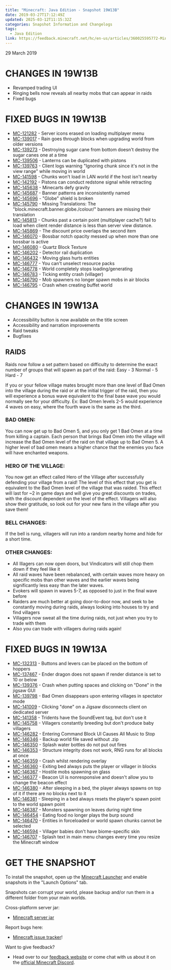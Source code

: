 ```yaml
---
title: "Minecraft: Java Edition - Snapshot 19W13B"
date: 2019-03-27T17:12:49Z
updated: 2025-03-12T11:15:32Z
categories: Snapshot Information and Changelogs
tags:
  - Java Edition
link: https://feedback.minecraft.net/hc/en-us/articles/360025595772-Minecraft-Java-Edition-Snapshot-19W13B
---
```


29 March 2019

# CHANGES IN 19W13B

- Revamped trading UI
- Ringing bells now reveals all nearby mobs that can appear in raids
- Fixed bugs

# FIXED BUGS IN 19W13B

- [MC-121282](https://bugs.mojang.com/browse/MC-121282) - Server icons erased on loading multiplayer menu
- [MC-139017](https://bugs.mojang.com/browse/MC-139017) - Rain goes through blocks when upgrading world from older versions
- [MC-139273](https://bugs.mojang.com/browse/MC-139273) - Destroying sugar cane from bottom doesn't destroy the sugar canes one at a time
- [MC-139506](https://bugs.mojang.com/browse/MC-139506) - Lanterns can be duplicated with pistons
- [MC-139763](https://bugs.mojang.com/browse/MC-139763) - Client logs warning "Ignoring chunk since it's not in the view range" while moving in world
- [MC-141598](https://bugs.mojang.com/browse/MC-141598) - Chunks won't load in LAN world if the host isn't nearby
- [MC-142192](https://bugs.mojang.com/browse/MC-142192) - Pistons can conduct redstone signal while retracting
- [MC-145638](https://bugs.mojang.com/browse/MC-145638) - Minecarts defy gravity
- [MC-145687](https://bugs.mojang.com/browse/MC-145687) - Banner patterns are inconsistently named
- [MC-145696](https://bugs.mojang.com/browse/MC-145696) - "Globe" shield is broken
- [MC-145790](https://bugs.mojang.com/browse/MC-145790) - Missing Translations: The "block.minecraft.banner.globe./colour/" banners are missing their translation
- [MC-145813](https://bugs.mojang.com/browse/MC-145813) - Chunks past a certain point (multiplayer cache?) fail to load when client render distance is less than server view distance.
- [MC-145869](https://bugs.mojang.com/browse/MC-145869) - The discount price overlaps the second item
- [MC-146070](https://bugs.mojang.com/browse/MC-146070) - Bossbar notch opacity messed up when more than one bossbar is active
- [MC-146080](https://bugs.mojang.com/browse/MC-146080) - Quartz Block Texture
- [MC-146202](https://bugs.mojang.com/browse/MC-146202) - Detector rail duplication
- [MC-146432](https://bugs.mojang.com/browse/MC-146432) - Moving glass hurts entities
- [MC-146777](https://bugs.mojang.com/browse/MC-146777) - You can't unselect resource packs
- [MC-146778](https://bugs.mojang.com/browse/MC-146778) - World completely stops loading/generating
- [MC-146783](https://bugs.mojang.com/browse/MC-146783) - Ticking entity crash (villager)
- [MC-146790](https://bugs.mojang.com/browse/MC-146790) - Mob spawners no longer spawn mobs in air blocks
- [MC-146795](https://bugs.mojang.com/browse/MC-146795) - Crash when creating buffet world

# CHANGES IN 19W13A

- Accessibility button is now available on the title screen
- Accessibility and narration improvements
- Raid tweaks
- Bugfixes

## RAIDS

Raids now follow a set pattern based on difficulty to determine the exact number of groups that will spawn as part of the raid: Easy - 3 Normal - 5 Hard - 7

If you or your fellow village mates brought more than one level of Bad Omen into the village during the raid or at the initial trigger of the raid, then you will experience a bonus wave equivalent to the final base wave you would normally see for your difficulty. Ex: Bad Omen levels 2-5 would experience 4 waves on easy, where the fourth wave is the same as the third.

### BAD OMEN:

You can now get up to Bad Omen 5, and you only get 1 Bad Omen at a time from killing a captain. Each person that brings Bad Omen into the village will increase the Bad Omen level of the raid on that village up to Bad Omen 5. A higher level of bad omen means a higher chance that the enemies you face will have enchanted weapons.

### HERO OF THE VILLAGE:

You now get an effect called Hero of the Village after successfully defending your village from a raid! The level of this effect that you get is equivalent to the Bad Omen level of the village that was raided. This effect will last for ~2 in game days and will give you great discounts on trades, with the discount dependent on the level of the effect. Villagers will also show their gratitude, so look out for your new fans in the village after you save them!

### BELL CHANGES:

If the bell is rung, villagers will run into a random nearby home and hide for a short time.

### OTHER CHANGES:

- All Illagers can now open doors, but Vindicators will still chop them down if they feel like it
- All raid waves have been rebalanced, with certain waves more heavy on specific mobs than other waves and the earlier waves being significantly less easy than the later waves.
- Evokers will spawn in waves 5-7, as opposed to just in the final wave before
- Raiders are much better at going door-to-door now, and seek to be constantly moving during raids, always looking into houses to try and find villagers
- Villagers now sweat all the time during raids, not just when you try to trade with them
- Also you can trade with villagers during raids again!

# FIXED BUGS IN 19W13A

- [MC-132313](https://bugs.mojang.com/browse/MC-132313) - Buttons and levers can be placed on the bottom of hoppers
- [MC-137467](https://bugs.mojang.com/browse/MC-137467) - Ender dragon does not spawn if render distance is set to 10 or below
- [MC-139376](https://bugs.mojang.com/browse/MC-139376) - Crash when putting spaces and clicking on "Done" in the jigsaw GUI
- [MC-139798](https://bugs.mojang.com/browse/MC-139798) - Bad Omen disappears upon entering villages in spectator mode
- [MC-141009](https://bugs.mojang.com/browse/MC-141009) - Clicking "done" on a Jigsaw disconnects client on dedicated server
- [MC-141358](https://bugs.mojang.com/browse/MC-141358) - Tridents have the SoundEvent tag, but don't use it
- [MC-145758](https://bugs.mojang.com/browse/MC-145758) - Villagers constantly breeding but don't produce baby villagers
- [MC-146282](https://bugs.mojang.com/browse/MC-146282) - Entering Command Block UI Causes All Music to Stop
- [MC-146346](https://bugs.mojang.com/browse/MC-146346) - Backup world file saved without .zip
- [MC-146350](https://bugs.mojang.com/browse/MC-146350) - Splash water bottles do not put out fires
- [MC-146353](https://bugs.mojang.com/browse/MC-146353) - Structure integrity does not work, RNG runs for all blocks at once
- [MC-146359](https://bugs.mojang.com/browse/MC-146359) - Crash whilst rendering overlay
- [MC-146360](https://bugs.mojang.com/browse/MC-146360) - Exiting bed always puts the player or villager in blocks
- [MC-146367](https://bugs.mojang.com/browse/MC-146367) - Hostile mobs spawning on glass
- [MC-146377](https://bugs.mojang.com/browse/MC-146377) - Beacon UI is nonresponsive and doesn't allow you to change the beacon effect
- [MC-146380](https://bugs.mojang.com/browse/MC-146380) - After sleeping in a bed, the player always spawns on top of it if there are no blocks next to it
- [MC-146381](https://bugs.mojang.com/browse/MC-146381) - Sleeping in a bed always resets the player's spawn point to the world spawn point
- [MC-146387](https://bugs.mojang.com/browse/MC-146387) - Monsters spawning on leaves during night time
- [MC-146454](https://bugs.mojang.com/browse/MC-146454) - Eating food no longer plays the burp sound
- [MC-146470](https://bugs.mojang.com/browse/MC-146470) - Entities in forceloaded or world spawn chunks cannot be selected
- [MC-146594](https://bugs.mojang.com/browse/MC-146594) - Villager babies don't have biome-specific skin
- [MC-146707](https://bugs.mojang.com/browse/MC-146707) - Splash text in main menu changes every time you resize the Minecraft window

# GET THE SNAPSHOT

To install the snapshot, open up the [Minecraft Launcher](https://minecraft.net/download) and enable snapshots in the "Launch Options" tab.

Snapshots can corrupt your world, please backup and/or run them in a different folder from your main worlds.

Cross-platform server jar:

- [Minecraft server jar](https://launcher.mojang.com/v1/objects/c63080e9349640fda5820bbe48cacc623c99c496/server.jar)

Report bugs here:

- [Minecraft issue tracker](https://bugs.mojang.com/browse/MC)!

Want to give feedback?

- Head over to our [feedback website](https://aka.ms/snapshotfeedback) or come chat with us about it on the [official Minecraft Discord](https://discord.gg/Minecraft).
